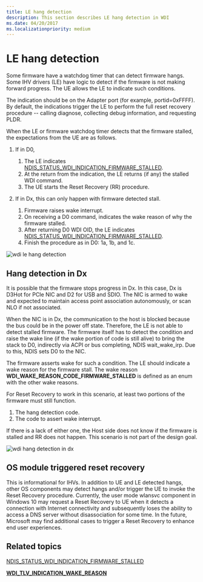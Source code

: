 ```yaml
---
title: LE hang detection
description: This section describes LE hang detection in WDI
ms.date: 04/20/2017
ms.localizationpriority: medium
---
```


# LE hang detection


Some firmware have a watchdog timer that can detect firmware hangs. Some IHV drivers (LE) have logic to detect if the firmware is not making forward progress. The UE allows the LE to indicate such conditions.

The indication should be on the Adapter port (for example, portid=0xFFFF). By default, the indications trigger the LE to perform the full reset recovery procedure -- calling diagnose, collecting debug information, and requesting PLDR.

When the LE or firmware watchdog timer detects that the firmware stalled, the expectations from the UE are as follows.

1.  If in D0,
    1.  The LE indicates [NDIS\_STATUS\_WDI\_INDICATION\_FIRMWARE\_STALLED](./ndis-status-wdi-indication-firmware-stalled.md).
    2.  At the return from the indication, the LE returns (if any) the stalled WDI command.
    3.  The UE starts the Reset Recovery (RR) procedure.

2.  If in Dx, this can only happen with firmware detected stall.
    1.  Firmware raises wake interrupt.
    2.  On receiving a D0 command, indicates the wake reason of why the firmware stalled.
    3.  After returning D0 WDI OID, the LE indicates [NDIS\_STATUS\_WDI\_INDICATION\_FIRMWARE\_STALLED](./ndis-status-wdi-indication-firmware-stalled.md).
    4.  Finish the procedure as in D0: 1a, 1b, and 1c.

![wdi le hang detection](images/wdi-le-hang-detection-flow.png)

## Hang detection in Dx


It is possible that the firmware stops progress in Dx. In this case, Dx is D3Hot for PCIe NIC and D2 for USB and SDIO. The NIC is armed to wake and expected to maintain access point association autonomously, or scan NLO if not associated.

When the NIC is in Dx, the communication to the host is blocked because the bus could be in the power off state. Therefore, the LE is not able to detect stalled firmware. The firmware itself has to detect the condition and raise the wake line (if the wake portion of code is still alive) to bring the stack to D0, indirectly via ACPI or bus completing, NDIS wait\_wake\_irp. Due to this, NDIS sets D0 to the NIC.

The firmware asserts wake for such a condition. The LE should indicate a wake reason for the firmware stall. The wake reason **WDI\_WAKE\_REASON\_CODE\_FIRMWARE\_STALLED** is defined as an enum with the other wake reasons.

For Reset Recovery to work in this scenario, at least two portions of the firmware must still function.

1.  The hang detection code.
2.  The code to assert wake interrupt.

If there is a lack of either one, the Host side does not know if the firmware is stalled and RR does not happen. This scenario is not part of the design goal.

![wdi hang detection in dx](images/wdi-hang-detection-dx.png)

## OS module triggered reset recovery


This is informational for IHVs. In addition to UE and LE detected hangs, other OS components may detect hangs and/or trigger the UE to invoke the Reset Recovery procedure. Currently, the user mode wlansvc component in Windows 10 may request a Reset Recovery to UE when it detects a connection with Internet connectivity and subsequently loses the ability to access a DNS server without disassociation for some time. In the future, Microsoft may find additional cases to trigger a Reset Recovery to enhance end user experiences.

## Related topics


[NDIS\_STATUS\_WDI\_INDICATION\_FIRMWARE\_STALLED](./ndis-status-wdi-indication-firmware-stalled.md)

[**WDI\_TLV\_INDICATION\_WAKE\_REASON**](./wdi-tlv-indication-wake-reason.md)

 

